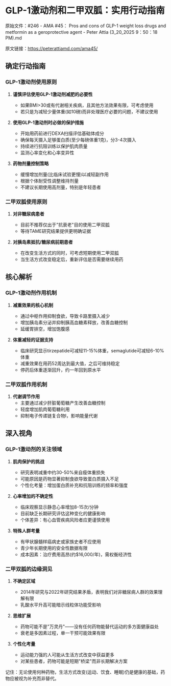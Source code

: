 # GLP-1激动剂和二甲双胍：实用行动指南

原始文件：#246 - AMA #45： Pros and cons of GLP-1 weight loss drugs and metformin as a geroprotective agent - Peter Attia (3_20_2025 9：50：18 PM).md

原文链接：https://peterattiamd.com/ama45/

## 确定行动指南

### GLP-1激动剂使用原则

1. **谨慎评估使用GLP-1激动剂减肥的必要性**
   - 如果BMI>30或有代谢相关疾病，且其他方法效果有限，可考虑使用
   - 若只是为减轻少量体重(如10磅)而非处理医疗必要的问题，不建议使用

2. **使用GLP-1激动剂时必做的保护措施**
   - 开始用药前进行DEXA扫描评估基础体成分
   - 确保每天摄入足够蛋白质(至少每磅体重1克)，分3-4次摄入
   - 持续进行抗阻训练以保护肌肉质量
   - 监测心率变化和心率变异性

3. **药物剂量控制策略**
   - 缓慢增加剂量(比临床试验更慢)以减轻副作用
   - 根据个体耐受性调整维持剂量
   - 不建议长期使用高剂量，特别是年轻患者

### 二甲双胍使用原则

1. **对非糖尿病患者**
   - 目前不推荐仅出于"抗衰老"目的使用二甲双胍
   - 等待TAME研究结果提供更明确证据

2. **对胰岛素抵抗/糖尿病前期患者**
   - 在改变生活方式的同时，可考虑短期使用二甲双胍
   - 当生活方式改变稳定后，重新评估是否需要继续用药

## 核心解析

### GLP-1激动剂作用机制

1. **减重效果的核心机制**
   - 通过中枢作用抑制食欲，导致卡路里摄入减少
   - 增加胰岛素分泌并抑制胰高血糖素释放，改善血糖控制
   - 延缓胃排空，增加饱腹感

2. **体重减轻的证据支持**
   - 临床研究显示tirzepatide可减轻11-15%体重，semaglutide可减轻6-10%体重
   - 减重效果在用药52周达到最大值，之后可维持稳定
   - 停药后体重逐渐回升，约一年回到原水平

### 二甲双胍作用机制

1. **代谢调节作用**
   - 主要通过减少肝脏葡萄糖产生改善血糖控制
   - 轻度增加肌肉葡萄糖利用
   - 抑制电子传递链复合物I，影响能量代谢

## 深入视角

### GLP-1激动剂的关注领域

1. **肌肉保护的挑战**
   - 研究表明减重中约30-50%来自瘦体重损失
   - 可能原因是药物显著抑制食欲导致蛋白质摄入不足
   - 个性化考量：增加蛋白质补充和抗阻训练的频率和强度

2. **心率增加的不确定性**
   - 临床观察显示静息心率增加8-15次/分钟
   - 目前缺乏长期研究评估这种变化的健康影响
   - 个体差异：有心血管疾病风险者应更谨慎使用

3. **特殊人群考量**
   - 有甲状腺髓样癌病史或家族史者不应使用
   - 青少年长期使用的安全性数据有限
   - 成本因素：治疗费用高昂(约$16,000/年)，需权衡经济性

### 二甲双胍的边缘洞见

1. **不确定区域**
   - 2014年研究与2022年研究结果矛盾，表明我们对非糖尿病人群的效果理解有限
   - 乳酸水平升高可能暗示线粒体功能受影响

2. **思维扩展**
   - 药物可能不是"万灵丹"——没有任何药物能替代运动的多方面健康益处
   - 衰老是多因素过程，单一干预可能效果有限

3. **个性化考量**
   - 运动能力强的人可能从生活方式改变中获益更多
   - 对某些患者，药物可能是短期"桥梁"而非长期解决方案

记住：无论使用何种药物，生活方式改变(运动、饮食、睡眠)仍是健康的基础，药物应被视为补充而非替代。